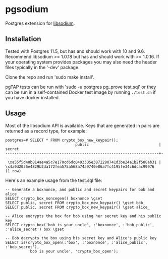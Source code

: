 # pgsodium

Postgres extension for [libsodium](https://download.libsodium.org/doc/).

## Installation

Tested with Postgres 11.5, but has and should work with 10 and 9.6.
Recommend libsodium >= 1.0.18 but has and should work with >= 1.0.16.
If your operating system provides packages you may also need the
header files typically in the '-dev' package.

Clone the repo and run 'sudo make install'.

pgTAP tests can be run with 'sudo -u postgres pg_prove test.sql' or
they can be run in a self-contained Docker test image by running
`./test.sh` if you have docker installed.

## Usage

Most of the libsodium API is available.  Keys that are generated in
pairs are returned as a record type, for example:

```
postgres=# SELECT * FROM crypto_box_new_keypair();
                               public                               |                               secret
--------------------------------------------------------------------+--------------------------------------------------------------------
 \xa55f5d40b814ae4a5c7e170cd6dc0493305e3872290741d3be24a1b2f508ab31 | \x4a0d2036e4829b2da172fea575a568a74a9740e86a7fc4195fe34c6dcac99976
(1 row)
```

Here's an example usage from the test.sql file:

```
-- Generate a boxnonce, and public and secret keypairs for bob and alice
SELECT crypto_box_noncegen() boxnonce \gset
SELECT public, secret FROM crypto_box_new_keypair() \gset bob_
SELECT public, secret FROM crypto_box_new_keypair() \gset alice_

-- Alice encrypts the box for bob using her secret key and his public key
SELECT crypto_box('bob is your uncle', :'boxnonce', :'bob_public', :'alice_secret') box \gset

-- Bob decrypts the box using his secret key and Alice's public key
SELECT is(crypto_box_open(:'box', :'boxnonce', :'alice_public', :'bob_secret'),
          'bob is your uncle', 'crypto_box_open');
```
